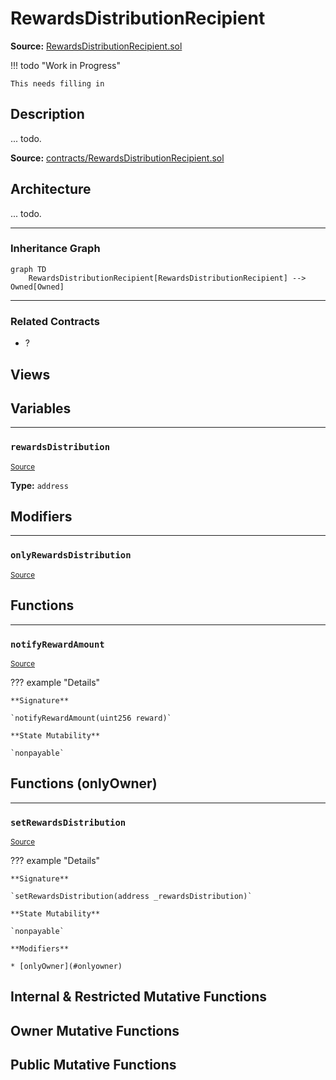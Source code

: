 # RewardsDistributionRecipient

**Source:** [RewardsDistributionRecipient.sol](https://github.com/Synthetixio/synthetix/blob/master/contracts/RewardsDistributionRecipient.sol)


!!! todo "Work in Progress"


    This needs filling in

## Description

... todo.



**Source:** [contracts/RewardsDistributionRecipient.sol](https://github.com/Synthetixio/synthetix/tree/develop/contracts/RewardsDistributionRecipient.sol)

## Architecture

... todo.


<!--centered-image>
    ![Architecture Graph](../img/graphs/todo-architecture.svg)
</centered-image-->





---
### Inheritance Graph

```mermaid
graph TD
    RewardsDistributionRecipient[RewardsDistributionRecipient] --> Owned[Owned]
```


---
### Related Contracts

- ?

## Views

## Variables


---
### `rewardsDistribution`

<sub>[Source](https://github.com/Synthetixio/synthetix/tree/develop/contracts/RewardsDistributionRecipient.sol#L9)</sub>





**Type:** `address`

## Modifiers


---
### `onlyRewardsDistribution`

<sub>[Source](https://github.com/Synthetixio/synthetix/tree/develop/contracts/RewardsDistributionRecipient.sol#L13)</sub>



## Functions


---
### `notifyRewardAmount`

<sub>[Source](https://github.com/Synthetixio/synthetix/tree/develop/contracts/RewardsDistributionRecipient.sol#L11)</sub>



??? example "Details"

    **Signature**

    `notifyRewardAmount(uint256 reward)`

    **State Mutability**

    `nonpayable`

## Functions (onlyOwner)


---
### `setRewardsDistribution`

<sub>[Source](https://github.com/Synthetixio/synthetix/tree/develop/contracts/RewardsDistributionRecipient.sol#L18)</sub>



??? example "Details"

    **Signature**

    `setRewardsDistribution(address _rewardsDistribution)`

    **State Mutability**

    `nonpayable`

    **Modifiers**

    * [onlyOwner](#onlyowner)

## Internal & Restricted Mutative Functions

## Owner Mutative Functions

## Public Mutative Functions

